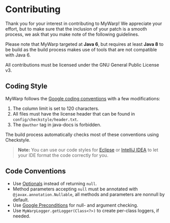 Contributing
============

Thank you for your interest in contributing to MyWarp! We appreciate your effort, but to make sure that the inclusion of your patch is a smooth process, we ask that you make note of the following guidelines.

Please note that MyWarp targeted at **Java 6**, but requires at least **Java 8** to be build as the build process makes use of tools that are not compatible with Java 6.

All contributions must be licensed under the GNU General Public License v3.

Coding Style
---------
MyWarp follows the [Google coding conventions](https://google.github.io/styleguide/javaguide.html) with a few modifications:

1. The column limit is set to 120 characters.
2. All files must have the license header that can be found in `config/checkstyle/header.txt`.
3. The `@author` tag in java-docs is forbidden.

The build process automatically checks most of these conventions using Checkstyle.

>**Note:** You can use our code styles for [Eclipse](https://code.google.com/p/google-styleguide/source/browse/trunk/eclipse-java-google-style.xml) or [IntelliJ IDEA](https://code.google.com/p/google-styleguide/source/browse/trunk/intellij-java-google-style.xml) to let your IDE format the code correctly for you.


Code Conventions
---------
* Use [Optionals](https://code.google.com/p/guava-libraries/wiki/UsingAndAvoidingNullExplained) instead of returning `null`.
* Method parameters accepting `null` must be annotated with `@javax.annotation.Nullable`, all methods and parameters are nonnull by default.
* Use [Google Preconditions](https://code.google.com/p/guava-libraries/wiki/PreconditionsExplained) for null- and argument checking.
* Use `MyWarpLogger.getLogger(Class<?>)` to create per-class loggers, if needed.
